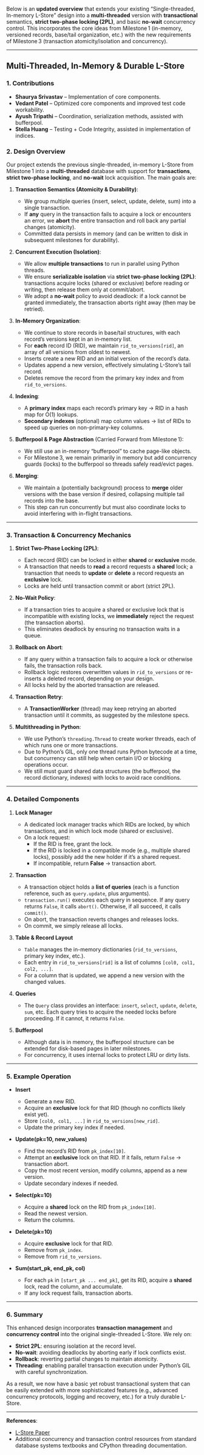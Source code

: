 Below is an **updated overview** that extends your existing “Single-threaded, In-memory L-Store” design into a **multi-threaded** version with **transactional** semantics, **strict two-phase locking (2PL)**, and basic **no-wait** concurrency control. This incorporates the core ideas from Milestone 1 (in-memory, versioned records, base/tail organization, etc.) with the new requirements of Milestone 3 (transaction atomicity/isolation and concurrency).

---

## Multi-Threaded, In-Memory & Durable L-Store

### 1. Contributions
- **Shaurya Srivastav** – Implementation of core components.  
- **Vedant Patel** – Optimized core components and improved test code workability.  
- **Ayush Tripathi** – Coordination, serialization methods, assisted with bufferpool.  
- **Stella Huang** – Testing + Code Integrity, assisted in implementation of indices.  

### 2. Design Overview

Our project extends the previous single-threaded, in-memory L-Store from Milestone 1 into a **multi-threaded** database with support for **transactions**, **strict two-phase locking**, and **no-wait** lock acquisition. The main goals are:

1. **Transaction Semantics (Atomicity & Durability)**:
   - We group multiple queries (insert, select, update, delete, sum) into a single transaction.  
   - If **any** query in the transaction fails to acquire a lock or encounters an error, we **abort** the entire transaction and roll back any partial changes (atomicity).  
   - Committed data persists in memory (and can be written to disk in subsequent milestones for durability).  

2. **Concurrent Execution (Isolation)**:
   - We allow **multiple transactions** to run in parallel using Python threads.  
   - We ensure **serializable isolation** via **strict two-phase locking (2PL)**: transactions acquire locks (shared or exclusive) before reading or writing, then release them only at commit/abort.  
   - We adopt a **no-wait** policy to avoid deadlock: if a lock cannot be granted immediately, the transaction aborts right away (then may be retried).  

3. **In-Memory Organization**:
   - We continue to store records in base/tail structures, with each record’s versions kept in an in‑memory list.  
   - For **each** record ID (RID), we maintain `rid_to_versions[rid]`, an array of all versions from oldest to newest.  
   - Inserts create a new RID and an initial version of the record’s data.  
   - Updates append a new version, effectively simulating L-Store’s tail record.  
   - Deletes remove the record from the primary key index and from `rid_to_versions`.  

4. **Indexing**:
   - A **primary index** maps each record’s primary key → RID in a hash map for O(1) lookups.  
   - **Secondary indexes** (optional) map column values → list of RIDs to speed up queries on non-primary-key columns.  

5. **Bufferpool & Page Abstraction** (Carried Forward from Milestone 1):
   - We still use an in-memory “bufferpool” to cache page-like objects.  
   - For Milestone 3, we remain primarily in memory but add concurrency guards (locks) to the bufferpool so threads safely read/evict pages.  

6. **Merging**:
   - We maintain a (potentially background) process to **merge** older versions with the base version if desired, collapsing multiple tail records into the base.  
   - This step can run concurrently but must also coordinate locks to avoid interfering with in-flight transactions.  

---

### 3. Transaction & Concurrency Mechanics

1. **Strict Two-Phase Locking (2PL)**:  
   - Each record (RID) can be locked in either **shared** or **exclusive** mode.  
   - A transaction that needs to **read** a record requests a **shared** lock; a transaction that needs to **update** or **delete** a record requests an **exclusive** lock.  
   - Locks are held until transaction commit or abort (strict 2PL).  

2. **No-Wait Policy**:  
   - If a transaction tries to acquire a shared or exclusive lock that is incompatible with existing locks, we **immediately** reject the request (the transaction aborts).  
   - This eliminates deadlock by ensuring no transaction waits in a queue.  

3. **Rollback on Abort**:  
   - If any query within a transaction fails to acquire a lock or otherwise fails, the transaction rolls back.  
   - Rollback logic restores overwritten values in `rid_to_versions` or re-inserts a deleted record, depending on your design.  
   - All locks held by the aborted transaction are released.  

4. **Transaction Retry**:  
   - A **TransactionWorker** (thread) may keep retrying an aborted transaction until it commits, as suggested by the milestone specs.  

5. **Multithreading in Python**:  
   - We use Python’s `threading.Thread` to create worker threads, each of which runs one or more transactions.  
   - Due to Python’s GIL, only one thread runs Python bytecode at a time, but concurrency can still help when certain I/O or blocking operations occur.  
   - We still must guard shared data structures (the bufferpool, the record dictionary, indexes) with locks to avoid race conditions.  

---

### 4. Detailed Components

1. **Lock Manager**  
   - A dedicated lock manager tracks which RIDs are locked, by which transactions, and in which lock mode (shared or exclusive).  
   - On a lock request: 
     - If the RID is free, grant the lock.  
     - If the RID is locked in a compatible mode (e.g., multiple shared locks), possibly add the new holder if it’s a shared request.  
     - If incompatible, return **False** → transaction abort.  

2. **Transaction**  
   - A transaction object holds a **list of queries** (each is a function reference, such as `query.update`, plus arguments).  
   - `transaction.run()` executes each query in sequence. If any query returns `False`, it calls `abort()`. Otherwise, if all succeed, it calls `commit()`.  
   - On abort, the transaction reverts changes and releases locks.  
   - On commit, we simply release all locks.  

3. **Table & Record Layout**  
   - `Table` manages the in-memory dictionaries (`rid_to_versions`, primary key index, etc.).  
   - Each entry in `rid_to_versions[rid]` is a list of columns `[col0, col1, col2, ...]`.  
   - For a column that is updated, we append a new version with the changed values.  

4. **Queries**  
   - The `Query` class provides an interface: `insert`, `select`, `update`, `delete`, `sum`, etc. Each query tries to acquire the needed locks before proceeding. If it cannot, it returns `False`.  

5. **Bufferpool**  
   - Although data is in memory, the bufferpool structure can be extended for disk-based pages in later milestones.  
   - For concurrency, it uses internal locks to protect LRU or dirty lists.  

---

### 5. Example Operation

- **Insert**  
  - Generate a new RID.  
  - Acquire an **exclusive** lock for that RID (though no conflicts likely exist yet).  
  - Store `[col0, col1, ...]` in `rid_to_versions[new_rid]`.  
  - Update the primary key index if needed.  

- **Update(pk=10, new_values)**  
  - Find the record’s RID from `pk_index[10]`.  
  - Attempt an **exclusive** lock on that RID. If it fails, return `False` → transaction abort.  
  - Copy the most recent version, modify columns, append as a new version.  
  - Update secondary indexes if needed.  

- **Select(pk=10)**  
  - Acquire a **shared** lock on the RID from `pk_index[10]`.  
  - Read the newest version.  
  - Return the columns.  

- **Delete(pk=10)**  
  - Acquire **exclusive** lock for that RID.  
  - Remove from `pk_index`.  
  - Remove from `rid_to_versions`.  

- **Sum(start_pk, end_pk, col)**  
  - For each `pk` in `[start_pk ... end_pk]`, get its RID, acquire a **shared** lock, read the column, and accumulate.  
  - If any lock request fails, transaction aborts.  

---

### 6. Summary
This enhanced design incorporates **transaction management** and **concurrency control** into the original single-threaded L-Store. We rely on:

- **Strict 2PL**: ensuring isolation at the record level.  
- **No-wait**: avoiding deadlocks by aborting early if lock conflicts exist.  
- **Rollback**: reverting partial changes to maintain atomicity.  
- **Threading**: enabling parallel transaction execution under Python’s GIL with careful synchronization.  

As a result, we now have a basic yet robust transactional system that can be easily extended with more sophisticated features (e.g., advanced concurrency protocols, logging and recovery, etc.) for a truly durable L-Store.

---

**References**:  
- [L-Store Paper](https://www.researchgate.net/publication/324150481_L-Store_A_Real-time_OLTP_and_OLAP_System)  
- Additional concurrency and transaction control resources from standard database systems textbooks and CPython threading documentation.